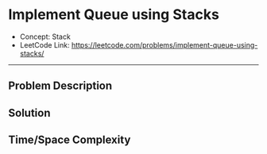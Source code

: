 # Implement Queue using Stacks

- Concept: Stack
- LeetCode Link: https://leetcode.com/problems/implement-queue-using-stacks/

---

## Problem Description

## Solution

## Time/Space Complexity

